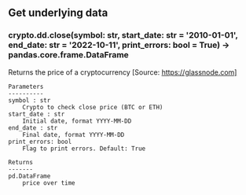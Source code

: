 ## Get underlying data 
### crypto.dd.close(symbol: str, start_date: str = '2010-01-01', end_date: str = '2022-10-11', print_errors: bool = True) -> pandas.core.frame.DataFrame

Returns the price of a cryptocurrency
    [Source: https://glassnode.com]

    Parameters
    ----------
    symbol : str
        Crypto to check close price (BTC or ETH)
    start_date : str
        Initial date, format YYYY-MM-DD
    end_date : str
        Final date, format YYYY-MM-DD
    print_errors: bool
        Flag to print errors. Default: True

    Returns
    -------
    pd.DataFrame
        price over time
